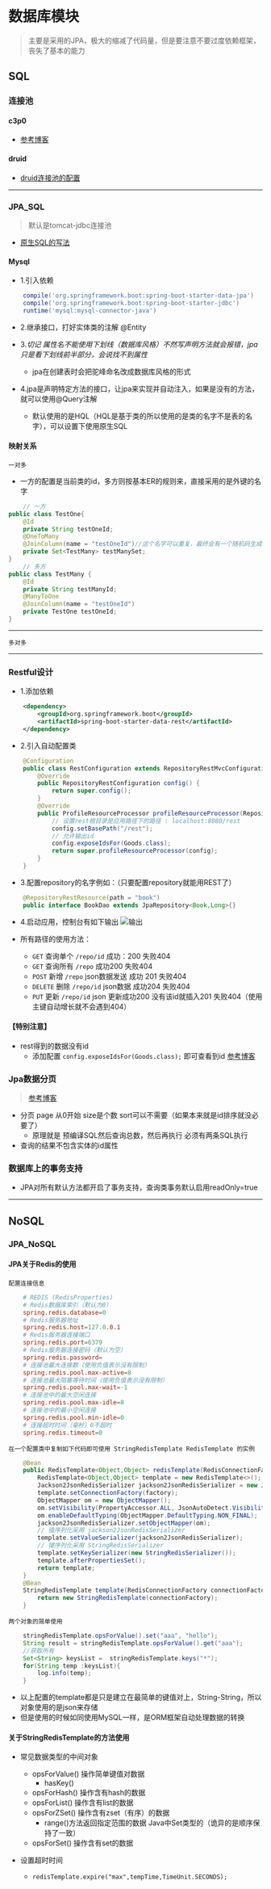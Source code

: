 # 数据库模块
> 主要是采用的JPA，极大的缩减了代码量，但是要注意不要过度依赖框架，丧失了基本的能力

## SQL
### 连接池
#### c3p0
- [参考博客](http://www.cnblogs.com/520playboy/p/7526252.html)

#### druid
- [druid连接池的配置](http://makaidong.com/L_Sail/1/40930_11573921.html)

*******************
### JPA_SQL
> 默认是tomcat-jdbc连接池

- [原生SQL的写法](http://blog.csdn.net/Amy_Queen/article/details/72454099)

#### Mysql
- 1.引入依赖
```groovy
	compile('org.springframework.boot:spring-boot-starter-data-jpa')
	compile('org.springframework.boot:spring-boot-starter-jdbc')
	runtime('mysql:mysql-connector-java')
```
- 2.继承接口，打好实体类的注解 @Entity 

- 3.*切记 属性名不能使用下划线（数据库风格）不然写声明方法就会报错，jpa只是看下划线前半部分，会说找不到属性*
    - jpa在创建表时会把驼峰命名改成数据库风格的形式

- 4.jpa是声明特定方法的接口，让jpa来实现并自动注入，如果是没有的方法，就可以使用@Query注解
    - 默认使用的是HQL（HQL是基于类的所以使用的是类的名字不是表的名字），可以设置下使用原生SQL

#### 映射关系
`一对多`
- 一方的配置是当前类的id，多方则按基本ER的规则来，直接采用的是外键的名字
```java
    // 一方
public class TestOne{
    @Id
    private String testOneId;
    @OneToMany
    @JoinColumn(name = "testOneId")//这个名字可以重复，最终会有一个随机码生成
    private Set<TestMany> testManySet;
}
    // 多方
public class TestMany {    
    @Id
    private String testManyId;
    @ManyToOne
    @JoinColumn(name = "testOneId")
    private TestOne testOneId;
}
```
*************

`多对多`

*************
### Restful设计
- 1.添加依赖

```xml
    <dependency>
        <groupId>org.springframework.boot</groupId>
        <artifactId>spring-boot-starter-data-rest</artifactId>
    </dependency>
```
- 2.引入自动配置类

```java
    @Configuration
    public class RestConfiguration extends RepositoryRestMvcConfiguration {
        @Override
        public RepositoryRestConfiguration config() {
            return super.config();
        }
        @Override
        public ProfileResourceProcessor profileResourceProcessor(RepositoryRestConfiguration config) {
            // 设置rest根目录是应用路径下的路径 : localhost:8080/rest
            config.setBasePath("/rest");
            // 允许输出id
            config.exposeIdsFor(Goods.class);
            return super.profileResourceProcessor(config);
        }
    }
```
- 3.配置repository的名字例如：（只要配置repository就能用REST了）

```java
    @RepositoryRestResource(path = "book")
    public interface BookDao extends JpaRepository<Book,Long>{}
```

- 4.启动应用，控制台有如下输出
![输出](https://raw.githubusercontent.com/Kuangcp/ImageRepos/master/Tech/Java/Spring/output.png)

- 所有路径的使用方法：
    - `GET` 查询单个 `/repo/id` 成功：200 失败404
    - `GET` 查询所有 `/repo` 成功200 失败404
    - `POST` 新增 `/repo` json数据发送 成功 201 失败404
    - `DELETE` 删除 `/repo/id` json数据 成功204 失败404
    - `PUT` 更新 `/repo/id` json 更新成功200 没有该id就插入201 失败404（使用主键自动增长就不会遇到404）

#### 【特别注意】
- rest得到的数据没有id
    - 添加配置 `config.exposeIdsFor(Goods.class);` 即可查看到id [参考博客](http://tommyziegler.com/how-to-expose-the-resourceid-with-spring-data-rest/)

### Jpa数据分页
> [参考博客](https://www.tianmaying.com/tutorial/spring-jpa-page-sort)

- 分页 page 从0开始 size是个数 sort可以不需要（如果本来就是id排序就没必要了） 
    - 原理就是 预编译SQL然后查询总数，然后再执行 必须有两条SQL执行
- 查询的结果不包含实体的id属性

### 数据库上的事务支持
- JPA对所有默认方法都开启了事务支持，查询类事务默认启用readOnly=true

****************
## NoSQL
### JPA_NoSQL
#### JPA关于Redis的使用
`配置连接信息`
```conf
    # REDIS (RedisProperties)
    # Redis数据库索引（默认为0）
    spring.redis.database=0
    # Redis服务器地址
    spring.redis.host=127.0.0.1
    # Redis服务器连接端口
    spring.redis.port=6379
    # Redis服务器连接密码（默认为空）
    spring.redis.password=
    # 连接池最大连接数（使用负值表示没有限制）
    spring.redis.pool.max-active=8
    # 连接池最大阻塞等待时间（使用负值表示没有限制）
    spring.redis.pool.max-wait=-1
    # 连接池中的最大空闲连接
    spring.redis.pool.max-idle=8
    # 连接池中的最小空闲连接
    spring.redis.pool.min-idle=0
    # 连接超时时间（毫秒）0不超时
    spring.redis.timeout=0
```

`在一个配置类中复制如下代码即可使用 StringRedisTemplate RedisTemplate 的实例`
```java
    @Bean
    public RedisTemplate<Object,Object> redisTemplate(RedisConnectionFactory factory) {
        RedisTemplate<Object,Object> template = new RedisTemplate<>();
        Jackson2JsonRedisSerializer jackson2JsonRedisSerializer = new Jackson2JsonRedisSerializer<>(Object.class);
        template.setConnectionFactory(factory);
        ObjectMapper om = new ObjectMapper();
        om.setVisibility(PropertyAccessor.ALL, JsonAutoDetect.Visibility.ANY);
        om.enableDefaultTyping(ObjectMapper.DefaultTyping.NON_FINAL);
        jackson2JsonRedisSerializer.setObjectMapper(om);
        // 值序列化采用 jackson2JsonRedisSerializer
        template.setValueSerializer(jackson2JsonRedisSerializer);
        // 键序列化采用 StringRedisSerializer
        template.setKeySerializer(new StringRedisSerializer());
        template.afterPropertiesSet();
        return template;
    }
    @Bean
    StringRedisTemplate template(RedisConnectionFactory connectionFactory) {
        return new StringRedisTemplate(connectionFactory);
    }
``` 
`两个对象的简单使用`
```java
    stringRedisTemplate.opsForValue().set("aaa", "hello");
    String result = stringRedisTemplate.opsForValue().get("aaa");
    //获取所有
    Set<String> keysList =  stringRedisTemplate.keys("*");
    for(String temp :keysList){
        log.info(temp);
    }
```
- 以上配置的template都是只是建立在最简单的键值对上，String-String，所以对象使用的是json来存储
- 但是使用的时候如同使用MySQL一样，是ORM框架自动处理数据的转换

#### 关于StringRedisTemplate的方法使用
- 常见数据类型的中间对象
    - opsForValue() 操作简单键值对数据
        - hasKey()
    - opsForHash() 操作含有hash的数据
    - opsForList() 操作含有list的数据
    - opsForZSet() 操作含有zset（有序）的数据
        - range()方法返回指定范围的数据 Java中Set类型的（诡异的是顺序保持了一致）
    - opsForSet() 操作含有set的数据

- 设置超时时间
    - `redisTemplate.expire("max",tempTime,TimeUnit.SECONDS);`

